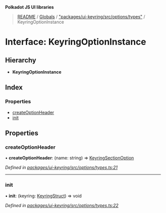 **Polkadot JS UI libraries**

> [README](../README.md) / [Globals](../globals.md) / ["packages/ui-keyring/src/options/types"](../modules/_packages_ui_keyring_src_options_types_.md) / KeyringOptionInstance

# Interface: KeyringOptionInstance

## Hierarchy

* **KeyringOptionInstance**

## Index

### Properties

* [createOptionHeader](_packages_ui_keyring_src_options_types_.keyringoptioninstance.md#createoptionheader)
* [init](_packages_ui_keyring_src_options_types_.keyringoptioninstance.md#init)

## Properties

### createOptionHeader

•  **createOptionHeader**: (name: string) => [KeyringSectionOption](_packages_ui_keyring_src_options_types_.keyringsectionoption.md)

*Defined in [packages/ui-keyring/src/options/types.ts:21](https://github.com/polkadot-js/ui/blob/678d4dc5/packages/ui-keyring/src/options/types.ts#L21)*

___

### init

•  **init**: (keyring: [KeyringStruct](_packages_ui_keyring_src_types_.keyringstruct.md)) => void

*Defined in [packages/ui-keyring/src/options/types.ts:22](https://github.com/polkadot-js/ui/blob/678d4dc5/packages/ui-keyring/src/options/types.ts#L22)*
